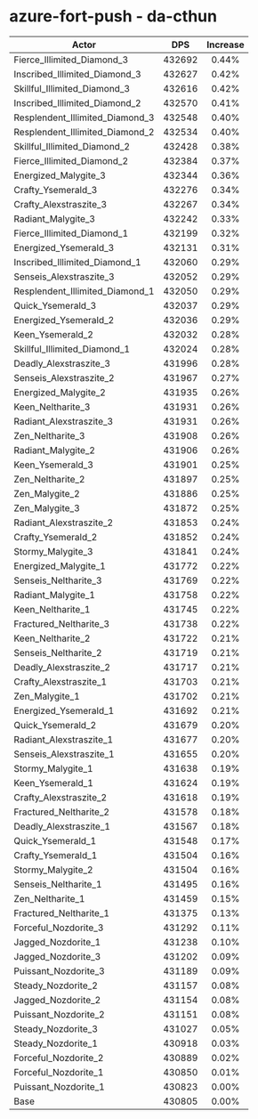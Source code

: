 # azure-fort-push - da-cthun
| Actor | DPS | Increase |
|---|:---:|:---:|
|Fierce_Illimited_Diamond_3|432692|0.44%|
|Inscribed_Illimited_Diamond_3|432627|0.42%|
|Skillful_Illimited_Diamond_3|432616|0.42%|
|Inscribed_Illimited_Diamond_2|432570|0.41%|
|Resplendent_Illimited_Diamond_3|432548|0.40%|
|Resplendent_Illimited_Diamond_2|432534|0.40%|
|Skillful_Illimited_Diamond_2|432428|0.38%|
|Fierce_Illimited_Diamond_2|432384|0.37%|
|Energized_Malygite_3|432344|0.36%|
|Crafty_Ysemerald_3|432276|0.34%|
|Crafty_Alexstraszite_3|432267|0.34%|
|Radiant_Malygite_3|432242|0.33%|
|Fierce_Illimited_Diamond_1|432199|0.32%|
|Energized_Ysemerald_3|432131|0.31%|
|Inscribed_Illimited_Diamond_1|432060|0.29%|
|Senseis_Alexstraszite_3|432052|0.29%|
|Resplendent_Illimited_Diamond_1|432050|0.29%|
|Quick_Ysemerald_3|432037|0.29%|
|Energized_Ysemerald_2|432036|0.29%|
|Keen_Ysemerald_2|432032|0.28%|
|Skillful_Illimited_Diamond_1|432024|0.28%|
|Deadly_Alexstraszite_3|431996|0.28%|
|Senseis_Alexstraszite_2|431967|0.27%|
|Energized_Malygite_2|431935|0.26%|
|Keen_Neltharite_3|431931|0.26%|
|Radiant_Alexstraszite_3|431931|0.26%|
|Zen_Neltharite_3|431908|0.26%|
|Radiant_Malygite_2|431906|0.26%|
|Keen_Ysemerald_3|431901|0.25%|
|Zen_Neltharite_2|431897|0.25%|
|Zen_Malygite_2|431886|0.25%|
|Zen_Malygite_3|431872|0.25%|
|Radiant_Alexstraszite_2|431853|0.24%|
|Crafty_Ysemerald_2|431852|0.24%|
|Stormy_Malygite_3|431841|0.24%|
|Energized_Malygite_1|431772|0.22%|
|Senseis_Neltharite_3|431769|0.22%|
|Radiant_Malygite_1|431758|0.22%|
|Keen_Neltharite_1|431745|0.22%|
|Fractured_Neltharite_3|431738|0.22%|
|Keen_Neltharite_2|431722|0.21%|
|Senseis_Neltharite_2|431719|0.21%|
|Deadly_Alexstraszite_2|431717|0.21%|
|Crafty_Alexstraszite_1|431703|0.21%|
|Zen_Malygite_1|431702|0.21%|
|Energized_Ysemerald_1|431692|0.21%|
|Quick_Ysemerald_2|431679|0.20%|
|Radiant_Alexstraszite_1|431677|0.20%|
|Senseis_Alexstraszite_1|431655|0.20%|
|Stormy_Malygite_1|431638|0.19%|
|Keen_Ysemerald_1|431624|0.19%|
|Crafty_Alexstraszite_2|431618|0.19%|
|Fractured_Neltharite_2|431578|0.18%|
|Deadly_Alexstraszite_1|431567|0.18%|
|Quick_Ysemerald_1|431548|0.17%|
|Crafty_Ysemerald_1|431504|0.16%|
|Stormy_Malygite_2|431504|0.16%|
|Senseis_Neltharite_1|431495|0.16%|
|Zen_Neltharite_1|431459|0.15%|
|Fractured_Neltharite_1|431375|0.13%|
|Forceful_Nozdorite_3|431292|0.11%|
|Jagged_Nozdorite_1|431238|0.10%|
|Jagged_Nozdorite_3|431202|0.09%|
|Puissant_Nozdorite_3|431189|0.09%|
|Steady_Nozdorite_2|431157|0.08%|
|Jagged_Nozdorite_2|431154|0.08%|
|Puissant_Nozdorite_2|431151|0.08%|
|Steady_Nozdorite_3|431027|0.05%|
|Steady_Nozdorite_1|430918|0.03%|
|Forceful_Nozdorite_2|430889|0.02%|
|Forceful_Nozdorite_1|430850|0.01%|
|Puissant_Nozdorite_1|430823|0.00%|
|Base|430805|0.00%|
